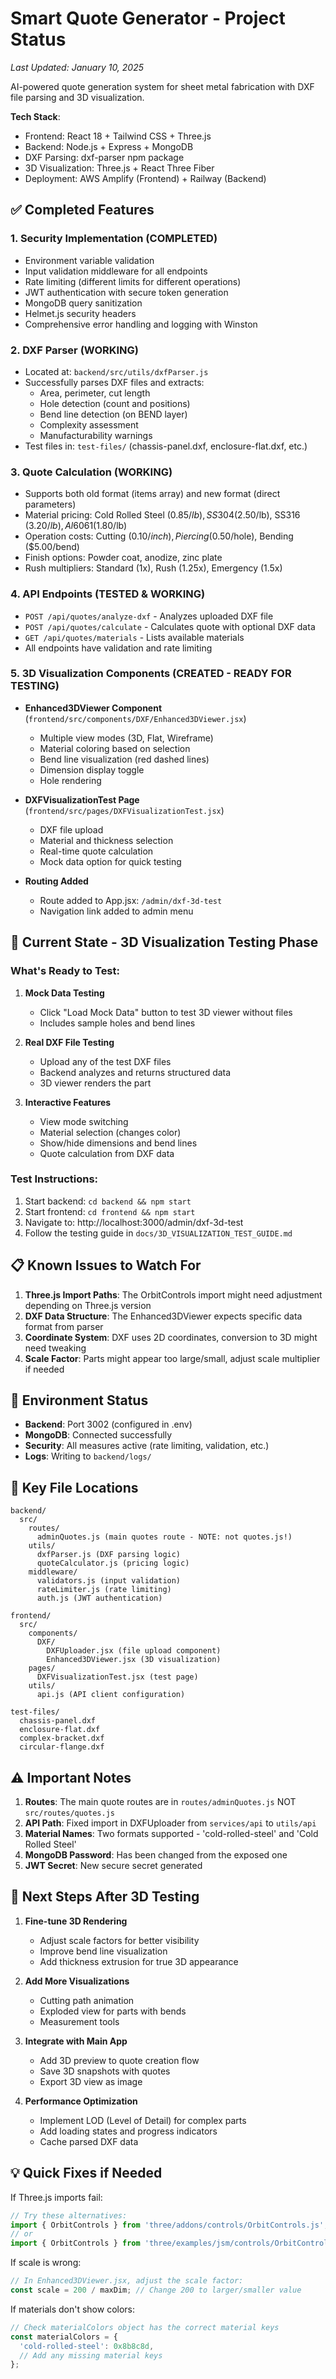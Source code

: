 # Smart Quote Generator - Project Status
*Last Updated: January 10, 2025*

AI-powered quote generation system for sheet metal fabrication with DXF file parsing and 3D visualization.

**Tech Stack**:
- Frontend: React 18 + Tailwind CSS + Three.js
- Backend: Node.js + Express + MongoDB
- DXF Parsing: dxf-parser npm package
- 3D Visualization: Three.js + React Three Fiber
- Deployment: AWS Amplify (Frontend) + Railway (Backend)

## ✅ Completed Features

### 1. **Security Implementation** (COMPLETED)
- Environment variable validation
- Input validation middleware for all endpoints
- Rate limiting (different limits for different operations)
- JWT authentication with secure token generation
- MongoDB query sanitization
- Helmet.js security headers
- Comprehensive error handling and logging with Winston

### 2. **DXF Parser** (WORKING)
- Located at: `backend/src/utils/dxfParser.js`
- Successfully parses DXF files and extracts:
  - Area, perimeter, cut length
  - Hole detection (count and positions)
  - Bend line detection (on BEND layer)
  - Complexity assessment
  - Manufacturability warnings
- Test files in: `test-files/` (chassis-panel.dxf, enclosure-flat.dxf, etc.)

### 3. **Quote Calculation** (WORKING)
- Supports both old format (items array) and new format (direct parameters)
- Material pricing: Cold Rolled Steel ($0.85/lb), SS304 ($2.50/lb), SS316 ($3.20/lb), Al6061 ($1.80/lb)
- Operation costs: Cutting ($0.10/inch), Piercing ($0.50/hole), Bending ($5.00/bend)
- Finish options: Powder coat, anodize, zinc plate
- Rush multipliers: Standard (1x), Rush (1.25x), Emergency (1.5x)

### 4. **API Endpoints** (TESTED & WORKING)
- `POST /api/quotes/analyze-dxf` - Analyzes uploaded DXF file
- `POST /api/quotes/calculate` - Calculates quote with optional DXF data
- `GET /api/quotes/materials` - Lists available materials
- All endpoints have validation and rate limiting

### 5. **3D Visualization Components** (CREATED - READY FOR TESTING)
- **Enhanced3DViewer Component** (`frontend/src/components/DXF/Enhanced3DViewer.jsx`)
  - Multiple view modes (3D, Flat, Wireframe)
  - Material coloring based on selection
  - Bend line visualization (red dashed lines)
  - Dimension display toggle
  - Hole rendering
  
- **DXFVisualizationTest Page** (`frontend/src/pages/DXFVisualizationTest.jsx`)
  - DXF file upload
  - Material and thickness selection
  - Real-time quote calculation
  - Mock data option for quick testing

- **Routing Added**
  - Route added to App.jsx: `/admin/dxf-3d-test`
  - Navigation link added to admin menu

## 🚧 Current State - 3D Visualization Testing Phase

### What's Ready to Test:
1. **Mock Data Testing**
   - Click "Load Mock Data" button to test 3D viewer without files
   - Includes sample holes and bend lines

2. **Real DXF File Testing**
   - Upload any of the test DXF files
   - Backend analyzes and returns structured data
   - 3D viewer renders the part

3. **Interactive Features**
   - View mode switching
   - Material selection (changes color)
   - Show/hide dimensions and bend lines
   - Quote calculation from DXF data

### Test Instructions:
1. Start backend: `cd backend && npm start`
2. Start frontend: `cd frontend && npm start`
3. Navigate to: http://localhost:3000/admin/dxf-3d-test
4. Follow the testing guide in `docs/3D_VISUALIZATION_TEST_GUIDE.md`

## 📋 Known Issues to Watch For

1. **Three.js Import Paths**: The OrbitControls import might need adjustment depending on Three.js version
2. **DXF Data Structure**: The Enhanced3DViewer expects specific data format from parser
3. **Coordinate System**: DXF uses 2D coordinates, conversion to 3D might need tweaking
4. **Scale Factor**: Parts might appear too large/small, adjust scale multiplier if needed

## 🔧 Environment Status
- **Backend**: Port 3002 (configured in .env)
- **MongoDB**: Connected successfully
- **Security**: All measures active (rate limiting, validation, etc.)
- **Logs**: Writing to `backend/logs/`

## 📁 Key File Locations
```
backend/
  src/
    routes/
      adminQuotes.js (main quotes route - NOTE: not quotes.js!)
    utils/
      dxfParser.js (DXF parsing logic)
      quoteCalculator.js (pricing logic)
    middleware/
      validators.js (input validation)
      rateLimiter.js (rate limiting)
      auth.js (JWT authentication)

frontend/
  src/
    components/
      DXF/
        DXFUploader.jsx (file upload component)
        Enhanced3DViewer.jsx (3D visualization)
    pages/
      DXFVisualizationTest.jsx (test page)
    utils/
      api.js (API client configuration)
      
test-files/
  chassis-panel.dxf
  enclosure-flat.dxf
  complex-bracket.dxf
  circular-flange.dxf
```

## ⚠️ Important Notes
1. **Routes**: The main quote routes are in `routes/adminQuotes.js` NOT `src/routes/quotes.js`
2. **API Path**: Fixed import in DXFUploader from `services/api` to `utils/api`
3. **Material Names**: Two formats supported - 'cold-rolled-steel' and 'Cold Rolled Steel'
4. **MongoDB Password**: Has been changed from the exposed one
5. **JWT Secret**: New secure secret generated

## 🚀 Next Steps After 3D Testing

1. **Fine-tune 3D Rendering**
   - Adjust scale factors for better visibility
   - Improve bend line visualization
   - Add thickness extrusion for true 3D appearance

2. **Add More Visualizations**
   - Cutting path animation
   - Exploded view for parts with bends
   - Measurement tools

3. **Integrate with Main App**
   - Add 3D preview to quote creation flow
   - Save 3D snapshots with quotes
   - Export 3D view as image

4. **Performance Optimization**
   - Implement LOD (Level of Detail) for complex parts
   - Add loading states and progress indicators
   - Cache parsed DXF data

## 💡 Quick Fixes if Needed

If Three.js imports fail:
```javascript
// Try these alternatives:
import { OrbitControls } from 'three/addons/controls/OrbitControls.js';
// or
import { OrbitControls } from 'three/examples/jsm/controls/OrbitControls.js';
```

If scale is wrong:
```javascript
// In Enhanced3DViewer.jsx, adjust the scale factor:
const scale = 200 / maxDim; // Change 200 to larger/smaller value
```

If materials don't show colors:
```javascript
// Check materialColors object has the correct material keys
const materialColors = {
  'cold-rolled-steel': 0x8b8c8d,
  // Add any missing material keys
};
```
